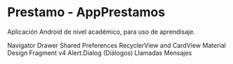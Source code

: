 # Prestamo - AppPrestamos
Aplicación Android de nivel académico, para uso de aprendisaje.

Navigator Drawer
Shared Preferences
RecyclerView and CardView
Material Design
Fragment v4
Alert.Dialog (Diálogos)
Llamadas
Mensajes
